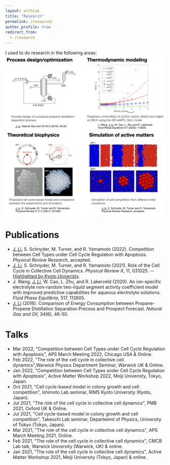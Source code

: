 ```yaml
---
layout: archive
title: "Research"
permalink: /research/
author_profile: true
redirect_from:
  - /research
---
```



I used to do research in the following areas:
![This is an image](../images/research_outline.png)

Publications
======
- <ins>J. Li</ins>, S. Schnyder, M. Turner, and R. Yamamoto (2022). Competition between Cell Types under Cell Cycle Regulation with Apoptosis. *Physical Review Research*, accepted.
- <ins>J. Li</ins>, S. Schnyder, M. Turner, and R. Yamamoto (2021). Role of the Cell Cycle in Collective Cell Dynamics. *Physical Review X*, 11, 031025.
-- [Highlighted by Kyoto Univeristy](https://www.kyoto-u.ac.jp/ja/research-news/2021-08-02).
- J. Wang, <ins>J. Li</ins>, W. Cao, L. Zhu, and R. Lakerveld (2020). An ion-specific electrolyte non-random two-liquid segment activity coefficient model with improved predictive capabilities for aqueous electrolyte solutions. *Fluid Phase Equilibria*, 517, 112605.
-  <ins>J. Li</ins> (2016). Comparison of Energy Consumption between Propane-Propene Distillation Separation Precess and Prospect Forecast. *Natural Gas and Oil*, 34(6), 46-50.

Talks
====== 
- Mar 2022, "Competition between Cell Types under Cell Cycle Regulation with Apoptosis", APS March Meeting 2022, Chicago USA & Online.
- Feb 2022, "The role of the cell cycle in collective cell dynamics",Warwick Physics Department Seminar, Warwick UK & Online.
- Jan 2022, "Competition between Cell Types under Cell Cycle Regulation with Apoptosis", Active Matter Workshop 2022, Meiji Univeristy, Tokyo, Japan.
- Oct 2021, "Cell cycle-based model in colony growth and cell competition", Ishimoto Lab seminar, RIMS Kyoto University (Kyoto, Japan).
- Jul 2021, "The role of the cell cycle in collective cell dynamics", PMB 2021, Oxford UK & Online.
- Jul 2021, "Cell cycle-based model in colony growth and cell competition", Takeuchi Lab seminar, Departemnt of Physics, University of Tokyo (Tokyo, Japan).
- Mar 2021, "The role of the cell cycle in collective cell dynamics", APS March Meeting 2021, Online.
- Feb 2021, "The role of the cell cycle in collective cell dynamics", CMCB Lab talk, Warwick University (Warwick, UK) & online.
- Jan 2021, "The role of the cell cycle in collective cell dynamics", Active Matter Workshop 2021, Meiji University (Tokyo, Japan) & online.

<!-- {% include base_path %}


Thermodynamic models
======
In pharmecetitical and many other industies, how to predict the propertiet is crucial for the production process.


Simulation of active matters
======
Active matter is matter composed of large numbers of active "agents", each of which consumes energy in order to move or to exert mechanical forces, e.g. cells grow and divide into a larger colony. Due to the feature 

Theoretical biophysics
======
Physics can help to understand biology, as it mainly provides the understanding under the hood. For -->












